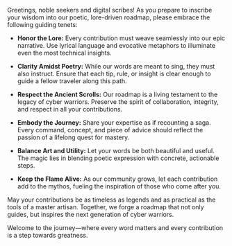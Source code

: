 Greetings, noble seekers and digital scribes! As you prepare to inscribe your wisdom into our poetic, lore-driven roadmap, please embrace the following guiding tenets:

- **Honor the Lore:** Every contribution must weave seamlessly into our epic narrative. Use lyrical language and evocative metaphors to illuminate even the most technical insights.
    
- **Clarity Amidst Poetry:** While our words are meant to sing, they must also instruct. Ensure that each tip, rule, or insight is clear enough to guide a fellow traveler along this path.
    
- **Respect the Ancient Scrolls:** Our roadmap is a living testament to the legacy of cyber warriors. Preserve the spirit of collaboration, integrity, and respect in all your contributions.
    
- **Embody the Journey:** Share your expertise as if recounting a saga. Every command, concept, and piece of advice should reflect the passion of a lifelong quest for mastery.
    
- **Balance Art and Utility:** Let your words be both beautiful and useful. The magic lies in blending poetic expression with concrete, actionable steps.
    
- **Keep the Flame Alive:** As our community grows, let each contribution add to the mythos, fueling the inspiration of those who come after you.
    

May your contributions be as timeless as legends and as practical as the tools of a master artisan. Together, we forge a roadmap that not only guides, but inspires the next generation of cyber warriors.

Welcome to the journey—where every word matters and every contribution is a step towards greatness.